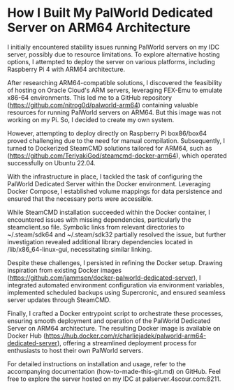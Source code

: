 # How I Built My PalWorld Dedicated Server on ARM64 Architecture

I initially encountered stability issues running PalWorld servers on my IDC server, possibly due to resource limitations. To explore alternative hosting options, I attempted to deploy the server on various platforms, including Raspberry Pi 4 with ARM64 architecture.

After researching ARM64-compatible solutions, I discovered the feasibility of hosting on Oracle Cloud's ARM servers, leveraging FEX-Emu to emulate x86-64 environments. This led me to a GitHub repository (https://github.com/nitrog0d/palworld-arm64) containing valuable resources for running PalWorld servers on ARM64. But this image was not working on my Pi. So, I decided to create my own system.

However, attempting to deploy directly on Raspberry Pi box86/box64 proved challenging due to the need for manual compilation. Subsequently, I turned to Dockerized SteamCMD solutions tailored for ARM64, such as (https://github.com/TeriyakiGod/steamcmd-docker-arm64), which operated successfully on Ubuntu 22.04.

With the infrastructure in place, I tackled the task of configuring the PalWorld Dedicated Server within the Docker environment. Leveraging Docker Compose, I established volume mappings for data persistence and ensured that the necessary ports were accessible.

While SteamCMD installation succeeded within the Docker container, I encountered issues with missing dependencies, particularly the steamclient.so file. Symbolic links from relevant directories to ~/.steam/sdk64 and ~/.steam/sdk32 partially resolved the issue, but further investigation revealed additional library dependencies located in /lib/x86_64-linux-gui, necessitating similar linking.

Despite these challenges, I persisted in refining the Docker setup. Drawing inspiration from existing Docker images (https://github.com/jammsen/docker-palworld-dedicated-server), I integrated automated environment configuration via environment variables, implemented scheduled backups using Supercronic, and ensured seamless server updates through SteamCMD.

Finally, I crafted a Docker entrypoint script to orchestrate these processes, ensuring smooth deployment and operation of the PalWorld Dedicated Server on ARM64 architecture. The resulting Docker image is available on Docker Hub (https://hub.docker.com/r/charliejadek/palworld-arm64-dedicated-server), offering a streamlined deployment process for enthusiasts to host their own PalWorld servers.

For detailed instructions on installation and usage, refer to the accompanying documentation (how-to-made-this-git.md) on GitHub. Feel free to explore the server hosted on my IDC at palserver.4scour.com:8211.
